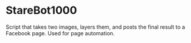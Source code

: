 # StareBot1000
Script that takes two images, layers them, and posts the final result to a Facebook page. Used for page automation.
